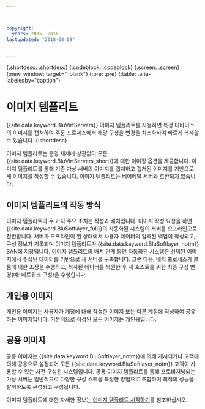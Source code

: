 ```yaml
---



copyright:
  years: 2015, 2018
lastupdated: "2018-08-08"


---
```


{:shortdesc: .shortdesc}
{:codeblock: .codeblock}
{:screen: .screen}
{:new_window: target="_blank"}
{:pre: .pre}
{:table: .aria-labeledby="caption"}

# 이미지 템플리트
{{site.data.keyword.BluVirtServers}} 이미지 템플리트를 사용하면 특정 디바이스의 이미지를 캡처하여 주문 프로세스에서 해당 구성을 변경을 최소화하여 빠르게 복제할 수 있습니다. 
{:shortdesc}

이미지 템플리트는 운영 체제에 상관없이 모든 {{site.data.keyword.BluVirtServers_short}}에 대한 이미징 옵션을 제공합니다. 이미지 템플리트를 통해 기존 가상 서버의 이미지를 캡처하고 캡처된 이미지를 기반으로 새 이미지를 작성할 수 있습니다. 이미지 템플리트는 베어메탈 서버와 호환되지 않습니다. 

## 이미지 템플리트의 작동 방식
이미지 템플리트의 두 가지 주요 조치는 작성과 배치입니다. 이미지 작성 요청을 하면 {{site.data.keyword.BluSoftlayer_full}}의 자동화된 시스템이 서버를 오프라인으로 전환합니다. 서버가 오프라인이 된 상태에서 사용자 데이터의 압축된 백업이 작성되고, 구성 정보가 기록되며 이미지 템플리트가 {{site.data.keyword.BluSoftlayer_notm}} SAN에 저장됩니다. 이미지 템플리트의 배치 단계 동안 자동화된 시스템은 선택된 이미지에서 수집된 데이터를 기반으로 새 서버를 구축합니다. 그런 다음, 배치 프로세스가 볼륨에 대한 조정을 수행하고, 복사된 데이터를 복원한 후 새 호스트를 위한 최종 구성 변경(예: 네트워크 구성)을 수행합니다.

## 개인용 이미지

개인용 이미지는 사용자가 계정에 대해 작성한 이미지 또는 다른 계정에 작성하여 공유하는 이미지입니다. 기본적으로 작성된 모든 이미지는 개인용입니다. 

## 공용 이미지

공용 이미지는 {{site.data.keyword.BluSoftlayer_notm}}에 의해 게시되거나 고객에 의해 공용으로 설정되어 모든 {{site.data.keyword.BluSoftlayer_notm}} 고객이 사용할 수 있는 사전 구성된 시스템입니다. 공용 이미지 템플리트를 통해 프로비저닝되는 가상 서버는 일반적으로 다양한 구성 스펙을 특정한 방법으로 조합하여 최적의 성능을 발휘하도록 구성되고 구성됩니다.

이미지 템플리트에 대한 자세한 정보는 [이미지 템플리트 시작하기](/docs/infrastructure/image-templates/image_index.html)를 참조하십시오.
